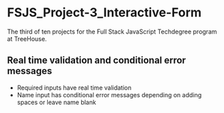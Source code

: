 # FSJS_Project-3_Interactive-Form
The third of ten projects for the Full Stack JavaScript Techdegree program at TreeHouse.
## Real time validation and conditional error messages
- Required inputs have real time validation
- Name input has conditional error messages depending on adding spaces or leave name blank
